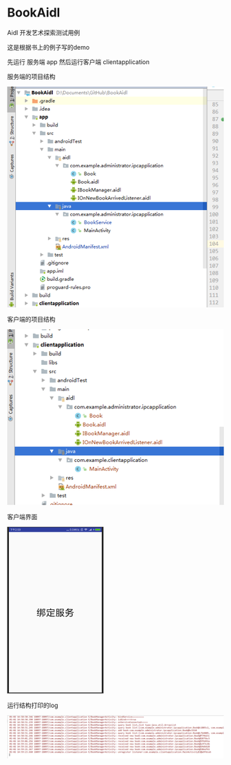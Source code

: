 # BookAidl
Aidl 开发艺术探索测试用例


这是根据书上的例子写的demo

先运行 服务端 app
然后运行客户端   clientapplication

服务端的项目结构


![图片说明1](https://github.com/newsupercode/BookAidl/blob/master/imgs/%E6%9C%8D%E5%8A%A1%E7%AB%AF.jpg)

客户端的项目结构

![图片说明1](https://github.com/newsupercode/BookAidl/blob/master/imgs/%E5%AE%A2%E6%88%B7%E7%AB%AF.jpg)

客户端界面


![图片说明1](https://github.com/newsupercode/BookAidl/blob/master/imgs/%E5%AE%A2%E6%88%B7%E7%AB%AF%E7%BB%91%E5%AE%9A%E6%9C%8D%E5%8A%A1%E7%95%8C%E9%9D%A2.jpg)

运行结构打印的log


![图片说明1](https://github.com/newsupercode/BookAidl/blob/master/imgs/%E6%89%93%E5%8D%B0log.jpg)
